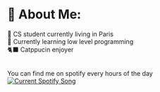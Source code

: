 # 🌸 About Me:
🥖 CS student currently living in Paris<br>
🌱 Currently learning low level programming<br>
🐈‍⬛ Catppucin enjoyer <br><br>

You can find me on spotify every hours of the day<br>
<a href="https://kuruae.pythonanywhere.com/link">
  <img
    src="https://kuruae.pythonanywhere.com?theme=dark&eq_color=FEC8D8"
    alt="Current Spotify Song"
  />
</a>
